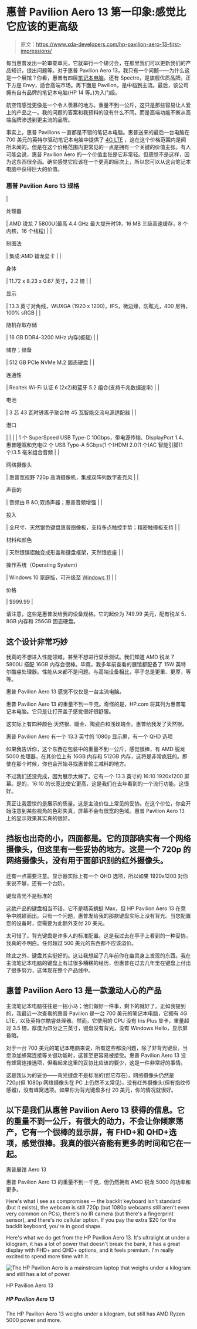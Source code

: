 # 惠普 Pavilion Aero 13 第一印象:感觉比它应该的更高级

> 原文：<https://www.xda-developers.com/hp-pavilion-aero-13-first-impressions/>

每当惠普发出一轮审查单元，它就举行一个研讨会，在那里我们可以更新我们的产品知识，提出问题等。对于惠普 Pavilion Aero 13，我只有一个问题——为什么这是一个展馆？你看，惠普有四层[笔记本电脑](https://www.xda-developers.com/best-laptops/)。还有 Spectre，是旗舰优质品牌。正下方是 Envy，适合高端市场。再下面是 Pavilion，是中档到主流。最后，该公司拥有自有品牌的笔记本电脑(HP 14 等。)为入门级。

航空馆感觉更像是一个令人羡慕的地方。重量不到一公斤，这只是那些容易让人爱上的产品之一。我的问题的答案和我预料的没有什么不同。而是高端功能不断从高端品牌渗透到更主流的品牌。

事实上，惠普 Pavilions 一直都是不错的笔记本电脑。惠普送来的最后一台电脑在 700 美元的英特尔驱动笔记本电脑中提供了 [4G LTE](https://www.xda-developers.com/best-4g-lte-laptops/) ，这在这个价格范围内是闻所未闻的。但是在这个价格范围内更常见的一点是拥有一个关键的价值主张。有人可能会说，惠普 Pavilion Aero 的一个价值主张是它非常轻。但感觉不是这样，因为这东西很全面。确实感觉它应该在一个更高的层次上，所以您可以从这台笔记本电脑中获得巨大的价值。

### 惠普 Pavilion Aero 13 规格

| 

处理器

 | AMD 锐龙 7 5800U(最高 4.4 GHz 最大提升时钟，16 MB 三级高速缓存，8 个内核，16 个线程) |
| 

制图法

 | 集成:AMD 镭龙显卡 |
| 

身体

 | 11.72 x 8.23 x 0.67 英寸，2.2 磅 |
| 

显示

 | 13.3 英寸对角线，WUXGA (1920 x 1200)，IPS，微边缘，防眩光，400 尼特，100% sRGB |
| 

随机存取存储

 | 16 GB DDR4-3200 MHz 内存(板载) |
| 

储存；储备

 | 512 GB PCIe NVMe M.2 固态硬盘 |
| 

连通性

 | Realtek Wi-Fi 认证 6 (2x2)和蓝牙 5.2 组合(支持千兆数据速率) |
| 

电池

 | 3 芯 43 瓦时锂离子聚合物 45 瓦智能交流电源适配器 |
| 

港口

 |  |
|  | 1 个 SuperSpeed USB Type-C 10Gbps，带电源传输、DisplayPort 1.4、惠普睡眠和充电(2 个 USB Type-A 5Gbps(1 个)HDMI 2.0(1 个)AC 智能引脚(1 个)3.5 毫米组合音频 |
| 

网络摄像头

 | 惠普宽视野 720p 高清摄像机，集成双阵列数字麦克风 |
| 

声音的

 | 音频由 B &O;双扬声器；惠普音频增强 |
| 

投入

 | 全尺寸、天然银色键盘惠普图像板，支持多点触控手势；精密触摸板支持 |
| 

材料和颜色

 | 天然银镁铝触变成形盖和键盘框架，天然银底座 |
| 

操作系统（Operating System）

 | Windows 10 家庭版，可升级至 [Windows 11](https://www.xda-developers.com/windows-11/) |
| 

价格

 | $999.99 |

请注意，这些是惠普发给我的设备规格。它的起价为 749.99 美元，配有锐龙 5、8GB 内存和 256GB 固态硬盘。

## 这个设计非常巧妙

我真的不想进入性能领域，甚至不想进行显示测试。我们知道 AMD 锐龙 7 5800U 搭配 16GB 内存会很棒。毕竟，我多年前查看的展馆都配备了 15W 英特尔酷睿处理器。性能从来都不是问题。与高端设备相比，亭子总是更重、更厚，等等。

惠普 Pavilion Aero 13 感觉不仅仅是一台主流电脑。

惠普 Pavilion Aero 13 的重量不到一千克。奇怪的是，HP.com 将其列为惠普笔记本电脑。它只是让打开盖子感觉很好很舒服。

这实际上有四种颜色:天然银、暖金、陶瓷白和浅玫瑰金。惠普给我发了天然银。

惠普 Pavilion Aero 有一个 13.3 英寸的 1080p 显示屏，有一个 QHD 选项

如果我告诉你，这个东西在包装中的重量不到一公斤，感觉很棒，有 AMD 锐龙 5000 处理器，在其价位上有 16GB 内存和 512GB 内存，这将是非常疯狂的。即使在那个时候，你也会开始寻找惠普偷工减料的地方。

不过我们还没完成，因为展示太棒了。它有一个 13.3 英寸的 16:10 1920x1200 屏幕。是的，16:10 的长宽比使它更高，这是我们在去年看到的一个流行功能。这很好。

真正让我震惊的是展示的质量。这是主流价位上常见的妥协。在这个价位，你会开始注意到某些视角的色彩失真，屏幕不会有很宽的色域。惠普 Pavilion Aero 13 上的显示效果其实真的很好。

## 挡板也出奇的小，四面都是。它的顶部确实有一个网络摄像头，但这里有一些妥协的地方。这是一个 720p 的网络摄像头，没有用于面部识别的红外摄像头。

还有一点需要注意。显示器实际上有一个 QHD 选项，所以如果 1920x1200 对你来说不够，还有一个台阶。

键盘背光不是标准的

这款产品的键盘相当不错。它不是精英蜻蜓 Max，但 HP Pavilion Aero 13 在竞争中脱颖而出。只有一个问题，惠普发给我的那款键盘实际上没有背光。当您配置您的设备时，您需要为此额外支付 20 美元。

太可惜了。背光键盘是许多人的标准配置。这是我过去在亭子上看到的一种妥协，我真的不明白。任何超过 500 美元的东西都不应该溢价。

除此之外，键盘其实挺好的。这让我想起了几年前你在幽灵身上发现的东西。我在主流笔记本电脑的键盘上有过很多糟糕的经历，但惠普在过去几年里在键盘上付出了很多努力，这体现在整个产品线中。

## 惠普 Pavilion Aero 13 是一款激动人心的产品

主流笔记本电脑往往是一招小马；他们做好一件事，剩下的就好了。正如我提到的，我最近一次查看的惠普 Pavilion 是一台 700 美元的笔记本电脑，它拥有 4G LTE，以及英特尔酷睿处理器。然而，它使用的 CPU 没有 Iris Plus 显卡，重量超过 3.5 磅，厚度为四分之三英寸，键盘没有背光，没有 Windows Hello，显示屏昏暗。

对于一台 700 美元的笔记本电脑来说，所有这些都没问题，除了非背光键盘。当您添加蜂窝连接等关键功能时，这甚至更容易被接受。惠普 Pavilion Aero 13 没有蜂窝连接选项，但看起来这里的妥协比应该的要少，这是一件非常好的事情。

这是我认为的妥协——背光键盘不是标准的(但它存在)，网络摄像头仍然是 720p(但 1080p 网络摄像头在 PC 上仍然不太常见)，没有红外摄像头(但有指纹传感器)，没有蜂窝选项。如果你为背光键盘多付 20 美元，你的情况就很好。

## 以下是我们从惠普 Pavilion Aero 13 获得的信息。它的重量不到一公斤，有很大的动力，不会让你倾家荡产，它有一个很棒的显示屏，有 FHD+和 QHD+选项，感觉很棒。我真的很兴奋能有更多的时间和它在一起。

惠普展馆 Aero 13

惠普 Pavilion Aero 13 的重量不到一千克，但仍然拥有 AMD 锐龙 5000 的功率和更多。

Here's what I see as compromises -- the backlit keyboard isn't standard (but it exists), the webcam is still 720p (but 1080p webcams still aren't even very common on PCs), there's no IR camera (but there's a fingerprint sensor), and there's no cellular option. If you pay the extra $20 for the backlit keyboard, you're in good shape.

Here's what we do get from the HP Pavilion Aero 13\. It's ultralight at under a kilogram, it has a lot of power that doesn't break the bank, it has a great display with FHD+ and QHD+ options, and it feels premium. I'm really excited to spend more time with it.

 <picture>![The HP Pavilion Aero is a mainstream laptop that weighs under a kilogram and still has a lot of power.](img/443a37205f92ee3543e5b8d8e9ae3cc0.png)</picture> 

HP Pavilion Aero 13

##### HP Pavilion Aero 13

The HP Pavilion Aero 13 weighs under a kilogram, but still has AMD Ryzen 5000 power and more.
